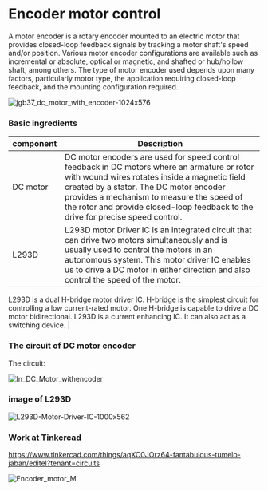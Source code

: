 # Encoder motor control 

A motor encoder is a rotary encoder mounted to an electric motor that provides closed-loop feedback signals by tracking a motor shaft's speed and/or position. Various motor encoder configurations are available such as incremental or absolute, optical or magnetic, and shafted or hub/hollow shaft, among others. The type of motor encoder used depends upon many factors, particularly motor type, the application requiring closed-loop feedback, and the mounting configuration required.


![jgb37_dc_motor_with_encoder-1024x576](https://github.com/MohammedAwadhh/DC-Motor-Encoder/assets/139158830/ed197204-6d9e-43fa-a94d-b1395cd88747)



### Basic ingredients
| component | Description |
| ----------- | ----------- |
| DC motor | DC motor encoders are used for speed control feedback in DC motors where an armature or rotor with wound wires rotates inside a magnetic field created by a stator. The DC motor encoder provides a mechanism to measure the speed of the rotor and provide closed-loop feedback to the drive for precise speed control. |
| L293D | L293D motor Driver IC is an integrated circuit that can drive two motors simultaneously and is usually used to control the motors in an autonomous system. This motor driver IC enables us to drive a DC motor in either direction and also control the speed of the motor.

L293D is a dual H-bridge motor driver IC. H-bridge is the simplest circuit for controlling a low current-rated motor. One H-bridge is capable to drive a DC motor bidirectional. L293D is a current enhancing IC. It can also act as a switching device. |






### The circuit of DC motor encoder 

The circuit:
 

![In_DC_Motor_withencoder ](https://github.com/MohammedAwadhh/DC-Motor-Encoder/assets/139158830/a5accc1e-0655-4b69-a96a-f9eefeead5a6)



### image of L293D



![L293D-Motor-Driver-IC-1000x562](https://github.com/MohammedAwadhh/DC-Motor-Encoder/assets/139158830/f80e07cb-01a7-46be-b22c-9cd867d4eaff)





### Work at Tinkercad


https://www.tinkercad.com/things/aqXC0JOrz64-fantabulous-tumelo-jaban/editel?tenant=circuits


![Encoder_motor_M](https://github.com/MohammedAwadhh/DC-Motor-Encoder/assets/139158830/2efca4b0-48c9-4582-8c83-4fbac464b94a)
